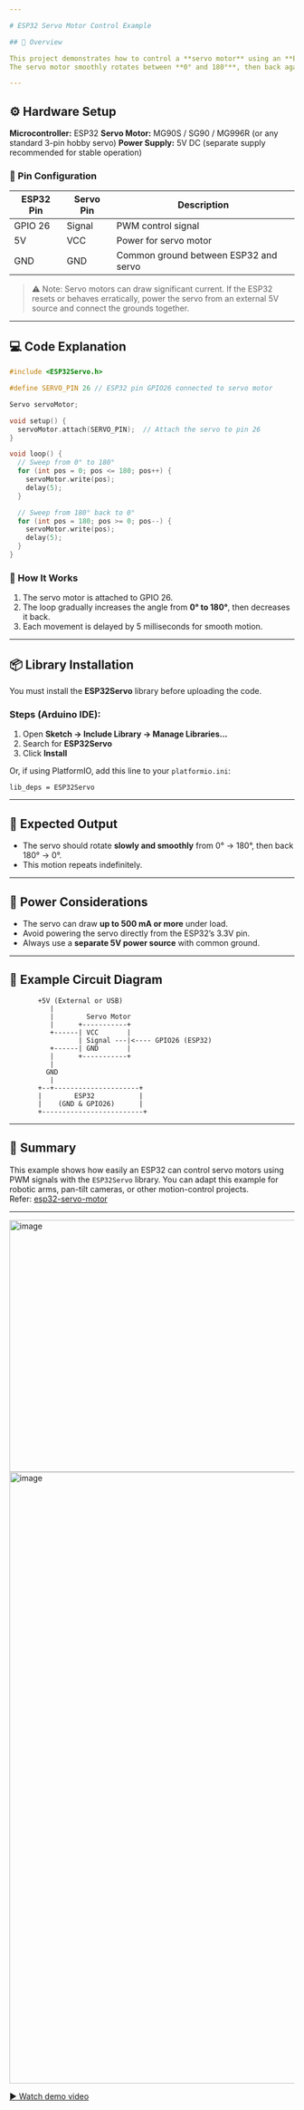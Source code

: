 ```yaml
---

# ESP32 Servo Motor Control Example

## 🧩 Overview

This project demonstrates how to control a **servo motor** using an **ESP32** microcontroller and the **ESP32Servo** library.
The servo motor smoothly rotates between **0° and 180°**, then back again in an endless loop.

---
```


## ⚙️ Hardware Setup

**Microcontroller:** ESP32
**Servo Motor:** MG90S / SG90 / MG996R (or any standard 3-pin hobby servo)
**Power Supply:** 5V DC (separate supply recommended for stable operation)

### 🔌 Pin Configuration

| ESP32 Pin | Servo Pin | Description                           |
| --------- | --------- | ------------------------------------- |
| GPIO 26   | Signal    | PWM control signal                    |
| 5V        | VCC       | Power for servo motor                 |
| GND       | GND       | Common ground between ESP32 and servo |

> ⚠️ Note: Servo motors can draw significant current. If the ESP32 resets or behaves erratically, power the servo from an external 5V source and connect the grounds together.

---

## 💻 Code Explanation

```cpp
#include <ESP32Servo.h>

#define SERVO_PIN 26 // ESP32 pin GPIO26 connected to servo motor

Servo servoMotor;

void setup() {
  servoMotor.attach(SERVO_PIN);  // Attach the servo to pin 26
}

void loop() {
  // Sweep from 0° to 180°
  for (int pos = 0; pos <= 180; pos++) {
    servoMotor.write(pos);
    delay(5);
  }

  // Sweep from 180° back to 0°
  for (int pos = 180; pos >= 0; pos--) {
    servoMotor.write(pos);
    delay(5);
  }
}
```

### 🧠 How It Works

1. The servo motor is attached to GPIO 26.
2. The loop gradually increases the angle from **0° to 180°**, then decreases it back.
3. Each movement is delayed by 5 milliseconds for smooth motion.

---

## 📦 Library Installation

You must install the **ESP32Servo** library before uploading the code.

### Steps (Arduino IDE):

1. Open **Sketch → Include Library → Manage Libraries...**
2. Search for **ESP32Servo**
3. Click **Install**

Or, if using PlatformIO, add this line to your `platformio.ini`:

```
lib_deps = ESP32Servo
```

---

## 🧪 Expected Output

* The servo should rotate **slowly and smoothly** from 0° → 180°, then back 180° → 0°.
* This motion repeats indefinitely.

---

## 🔋 Power Considerations

* The servo can draw **up to 500 mA or more** under load.
* Avoid powering the servo directly from the ESP32’s 3.3V pin.
* Always use a **separate 5V power source** with common ground.

---

## 📸 Example Circuit Diagram

```
       +5V (External or USB)
          |
          |        Servo Motor
          |      +-----------+
          +------| VCC       |
                 | Signal ---|<---- GPIO26 (ESP32)
          +------| GND       |
          |      +-----------+
          |
         GND
          |
       +--+---------------------+
       |        ESP32           |
       |    (GND & GPIO26)      |
       +-------------------------+
```

---

## 🧠 Summary

This example shows how easily an ESP32 can control servo motors using PWM signals with the `ESP32Servo` library.
You can adapt this example for robotic arms, pan-tilt cameras, or other motion-control projects. </br>
Refer: [esp32-servo-motor](https://esp32io.com/tutorials/esp32-servo-motor)

---
<img width="912" height="445" alt="image" src="https://github.com/user-attachments/assets/ebfa07ec-179f-48b0-84bf-45b81644871a" />
<img width="1920" height="1080" alt="image" src="https://github.com/user-attachments/assets/2f0d326d-d8b7-462b-b0a5-34c98a2799b1" />

[▶️ Watch demo video]([./demo.mp4](https://github.com/user-attachments/assets/8201881d-a845-44b4-9b8e-72ce573bcf3e))
